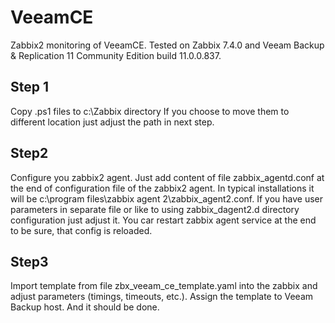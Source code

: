 # VeeamCE
Zabbix2 monitoring of VeeamCE. Tested on Zabbix 7.4.0 and Veeam Backup & Replication 11 Community Edition build 11.0.0.837.

## Step 1
Copy .ps1 files to c:\Zabbix directory
If you choose to move them to different location just adjust the path in next step.

## Step2
Configure you zabbix2 agent. Just add content of file zabbix_agentd.conf at the end of configuration file of the zabbix2 agent.
In typical installations it will be c:\program files\zabbix agent 2\zabbix_agent2.conf. 
If you have user parameters in separate file or like to using zabbix_dagent2.d directory configuration just adjust it.
You car restart zabbix agent service at the end to be sure, that config is reloaded.

## Step3
Import template from file zbx_veeam_ce_template.yaml into the zabbix and adjust parameters (timings, timeouts, etc.).
Assign the template to Veeam Backup host.
And it should be done.
